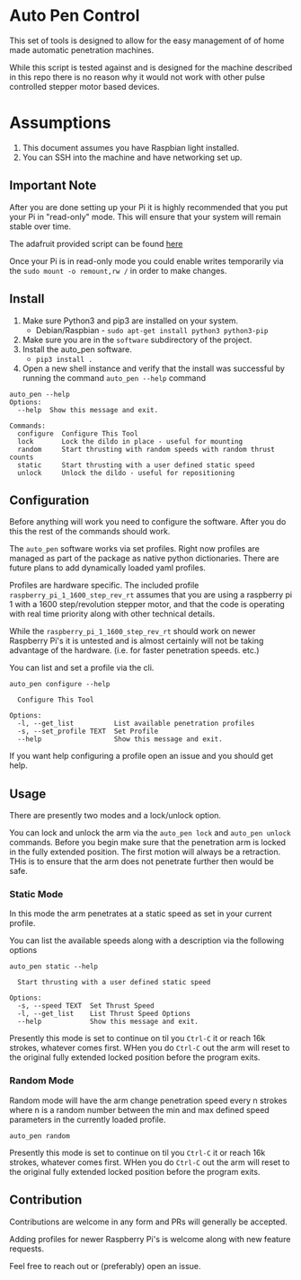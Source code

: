 # Auto Pen Control
This set of tools is designed to allow for the easy management of of home made automatic penetration machines.

While this script is tested against and is designed for the machine described in this repo there is no reason why it would not work with other pulse controlled stepper motor based devices.

# Assumptions
1. This document assumes you have Raspbian light installed. 
2. You can SSH into the machine and have networking set up.

## Important Note
After you are done setting up your Pi it is highly recommended that you put your Pi in "read-only" mode. This will ensure that your system will remain stable over time.

The adafruit provided script can be found [here](https://learn.adafruit.com/read-only-raspberry-pi/)

Once your Pi is in read-only mode you could enable writes temporarily via the `sudo mount -o remount,rw /` in order to make changes.

## Install

1. Make sure Python3 and pip3 are installed on your system.
    - Debian/Raspbian - `sudo apt-get install python3 python3-pip`
2. Make sure you are in the `software` subdirectory of the project.
3. Install the auto_pen software.
    - `pip3 install .`
4. Open a new shell instance and verify that the install was successful by running the command `auto_pen --help` command

```shell script
auto_pen --help
Options:
  --help  Show this message and exit.

Commands:
  configure  Configure This Tool
  lock       Lock the dildo in place - useful for mounting
  random     Start thrusting with random speeds with random thrust counts
  static     Start thrusting with a user defined static speed
  unlock     Unlock the dildo - useful for repositioning

```

## Configuration

Before anything will work you need to configure the software. After you do this the rest of the commands should work.

The `auto_pen` software works via set profiles. Right now profiles are managed as part of the package as native python dictionaries. There are future plans to add dynamically loaded yaml profiles.

Profiles are hardware specific. The included profile `raspberry_pi_1_1600_step_rev_rt` assumes that you are using a raspberry pi 1 with a 1600 step/revolution stepper motor, and that the code is operating with real time priority along with other technical details.

While the `raspberry_pi_1_1600_step_rev_rt` should work on newer Raspberry Pi's it is untested and is almost certainly will not be taking advantage of the hardware. (i.e. for faster penetration speeds. etc.)

You can list and set a profile via the cli.

```shell script
auto_pen configure --help

  Configure This Tool

Options:
  -l, --get_list          List available penetration profiles
  -s, --set_profile TEXT  Set Profile
  --help                  Show this message and exit.

```

If you want help configuring a profile open an issue and you should get help.

## Usage

There are presently two modes and a lock/unlock option.

You can lock and unlock the arm via the `auto_pen lock` and `auto_pen unlock` commands. Before you begin make sure that the penetration arm is locked in the fully extended position. The first motion will always be a retraction. THis is to ensure that the arm does not penetrate further then would be safe.

### Static Mode
In this mode the arm penetrates at a static speed as set in your current profile.

You can list the available speeds along with a description via the following options

```shell script
auto_pen static --help

  Start thrusting with a user defined static speed

Options:
  -s, --speed TEXT  Set Thrust Speed
  -l, --get_list    List Thrust Speed Options
  --help            Show this message and exit.
```

Presently this mode is set to continue on til you `Ctrl-C` it or reach 16k strokes, whatever comes first. WHen you do `Ctrl-C` out the arm will reset to the original fully extended locked position before the program exits. 

### Random Mode
Random mode will have the arm change penetration speed every n strokes where n is a random number between the min and max defined speed parameters in the currently loaded profile.

```shell script
auto_pen random
```

Presently this mode is set to continue on til you `Ctrl-C` it or reach 16k strokes, whatever comes first. WHen you do `Ctrl-C` out the arm will reset to the original fully extended locked position before the program exits. 

## Contribution

Contributions are welcome in any form and PRs will generally be accepted.

Adding profiles for newer Raspberry Pi's is welcome along with new feature requests.

Feel free to reach out or (preferably) open an issue.
